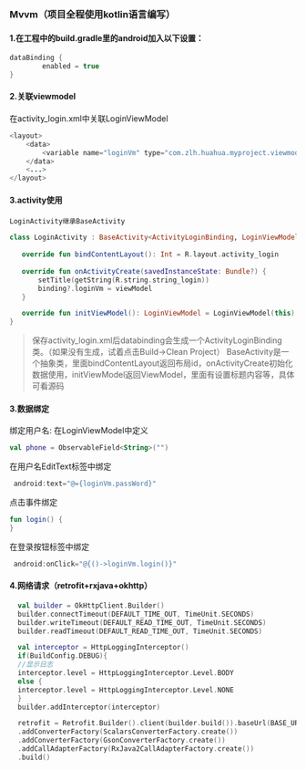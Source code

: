 ### Mvvm（项目全程使用kotlin语言编写）

#### 1.在工程中的build.gradle里的android加入以下设置： 
```java
dataBinding {
        enabled = true
}
```
#### 2.关联viewmodel
  在activity_login.xml中关联LoginViewModel
```java
<layout>
    <data>
        <variable name="loginVm" type="com.zlh.huahua.myproject.viewmodel.LoginViewModel"/>
    </data>
    <...>
</layout>
```
#### 3.activity使用
    LoginActivity继承BaseActivity
 ```kotlin
 class LoginActivity : BaseActivity<ActivityLoginBinding, LoginViewModel>() 
    
    override fun bindContentLayout(): Int = R.layout.activity_login
    
    override fun onActivityCreate(savedInstanceState: Bundle?) {
        setTitle(getString(R.string.string_login))
        binding?.loginVm = viewModel
    }

    override fun initViewModel(): LoginViewModel = LoginViewModel(this)
}
```
> 保存activity_login.xml后databinding会生成一个ActivityLoginBinding类。（如果没有生成，试着点击Build->Clean Project） 
BaseActivity是一个抽象类，里面bindContentLayout返回布局id，onActivityCreate初始化数据使用，initViewModel返回ViewModel，里面有设置标题内容等，具体可看源码

#### 3.数据绑定

绑定用户名:
在LoginViewModel中定义
```kotlin
val phone = ObservableField<String>("")
```
在用户名EditText标签中绑定
```kotlin
 android:text="@={loginVm.passWord}"
```
点击事件绑定
```kotlin
fun login() {
}
```
在登录按钮标签中绑定
```kotlin
 android:onClick="@{()->loginVm.login()}"
```
#### 4.网络请求（retrofit+rxjava+okhttp）
```kotlin
  val builder = OkHttpClient.Builder()
  builder.connectTimeout(DEFAULT_TIME_OUT, TimeUnit.SECONDS)
  builder.writeTimeout(DEFAULT_READ_TIME_OUT, TimeUnit.SECONDS)
  builder.readTimeout(DEFAULT_READ_TIME_OUT, TimeUnit.SECONDS)

  val interceptor = HttpLoggingInterceptor()
  if(BuildConfig.DEBUG){
  //显示日志
  interceptor.level = HttpLoggingInterceptor.Level.BODY
  else {
  interceptor.level = HttpLoggingInterceptor.Level.NONE
  }
  builder.addInterceptor(interceptor)

  retrofit = Retrofit.Builder().client(builder.build()).baseUrl(BASE_URL)
  .addConverterFactory(ScalarsConverterFactory.create())
  .addConverterFactory(GsonConverterFactory.create())
  .addCallAdapterFactory(RxJava2CallAdapterFactory.create())
  .build()
 ```





 

